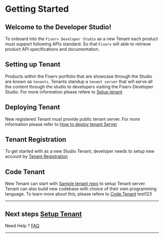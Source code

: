 # Getting Started

## Welcome to the Developer Studio!

To onboard into the `Fiserv Developer Studio` as a new Tenant each product must support following APIs standard. So that `Fiserv` will able to retrieve product API specifications and documentation.
 
## Setting up Tenant

Products within the Fiserv portfolio that are showcase through the Studio are known as `tenants`.  Tenants standup a `tenant server` that will serve all the content through the studio to developers visiting the Fiserv Developer Studio.
For more information please refere to [Setup tenant](?path=docs/getting-started/setup-tenant/setup-tenant.md)


## Deploying Tenant

New registered Tenant must provide public tenant server.
For more information please refer to [How to deploy tenant Server](?path=docs/getting-started/setup-tenant/deploy-tenant.md)


## Tenant Registration

To get started with as a new Studio Tenant, developer needs to setup new account by [Tenant Registration](?path=docs/getting-started/setup-tenant/register-tenant.md)


## Code Tenant
New Tenant can start with [Sample tenant repo](https://github.com/fiserv/sample-tenant) to setup Tenant server. Tenant can also build new codebase with choice of their own programming language. To learn more about this, please refere to [Code Tenant](?path=docs/getting-started/code-a-tenant/code-tenant.md)
test123
___

##  Next steps [Setup Tenant](?path=docs/getting-started/setup-tenant/setup-tenant.md)


Need Help ?
[FAQ](?path=docs/faq/faq.md)


___


 
